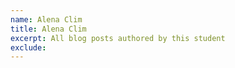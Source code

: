 ```yaml
---
name: Alena Clim
title: Alena Clim
excerpt: All blog posts authored by this student
exclude:
---
```

